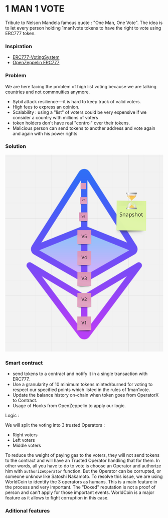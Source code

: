 # 1 MAN 1 VOTE 

Tribute to Nelson Mandela famous quote : "One Man, One Vote".
The idea is to let every person holding 1man1vote tokens to have the right to vote using ERC777 token. 


### Inspiration 

- [ERC777-VotingSystem](https://hackernoon.com/i-built-an-ethereum-based-fully-decentralized-voting-system-5x8t34gz)
- [OpenZeppelin ERC777](https://docs.openzeppelin.com/contracts/2.x/api/token/erc777?ref=hackernoon.com)

### Problem 

We are here facing the problem of high list voting because we are talking countries and not commnuities anymore. 

 - Sybil attack resilience — it is hard to keep track of valid voters.
 - High fees to express an opinion. 
 - Scalability : using a "list" of voters could be very expensive if we consider a country with millions of voters 
 - token holders don't have real "control" over their tokens.
 - Malicious person can send tokens to another address and vote again and again with his power rights 

### Solution 

![PoPV](./docs/Snapshot.png)


### Smart contract 

- send tokens to a contract and notify it in a single transaction with ERC777.
- Use a granularity of 10 minimum tokens minted/burned for voting to respect our specified points which listed in the rules of 1man1vote.
- Update the balance history on-chain when token goes from OperatorX to Contract. 
- Usage of Hooks from OpenZeppelin to apply our logic.

Logic :

We will split the voting into 3 trusted Operators : 

- Right voters
- Left voters
- Middle voters 

To reduce the weight of paying gas to the voters, they will not send tokens to the contract and will have an Trusted Operator handling that for them.
In other words, all you have to do to vote is choose an Operator and authorize him with ```authorizeOperator``` function. 
But the Operator can be corrupted,  or someone unknow like Satoshi Nakamoto. To resolve this issue, we are using WorldCoin to identify the 3 operators as humans. This is a main feature in the process and very important. The "Doxed" reputation is not a proof of person and can't apply for those important events. WorldCoin is a major feature as it allows to fight corruption in this case. 

### Aditional features 






